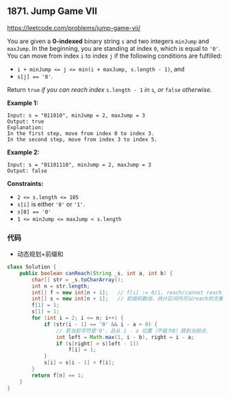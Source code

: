 ## 1871. Jump Game VII

https://leetcode.com/problems/jump-game-vii/

You are given a **0-indexed** binary string `s` and two integers `minJump` and `maxJump`. In the beginning, you are standing at index `0`, which is equal to `'0'`. You can move from index `i` to index `j` if the following conditions are fulfilled:

- `i + minJump <= j <= min(i + maxJump, s.length - 1)`, and
- `s[j] == '0'`.

Return `true` *if you can reach index* `s.length - 1` *in* `s`*, or* `false` *otherwise.*

 

**Example 1:**

```
Input: s = "011010", minJump = 2, maxJump = 3
Output: true
Explanation:
In the first step, move from index 0 to index 3. 
In the second step, move from index 3 to index 5.
```

**Example 2:**

```
Input: s = "01101110", minJump = 2, maxJump = 3
Output: false
```

 

**Constraints:**

- `2 <= s.length <= 105`
- `s[i]` is either `'0'` or `'1'`.
- `s[0] == '0'`
- `1 <= minJump <= maxJump < s.length`



### 代码

- 动态规划+前缀和

```java
class Solution {
    public boolean canReach(String _s, int a, int b) {
        char[] str = _s.toCharArray();
        int n = str.length;
        int[] f = new int[n + 1];   // f[i] := 0/1, reach/cannot reach
        int[] s = new int[n + 1];	// 前缀和数组，统计区间内可以reach的方案数
        f[1] = 1;
        s[1] = 1;
        for (int i = 2; i <= n; i++) {
            if (str[i - 1] == '0' && i - a > 0) {
                // 若当前字符是'0'，且从 i - a 位置（不能为0）跳到当前点.
                int left = Math.max(1, i - b), right = i - a;
                if (s[right] > s[left - 1])
                    f[i] = 1;
            }
            s[i] = s[i - 1] + f[i];
        }
        return f[n] == 1;
    }
}
```


